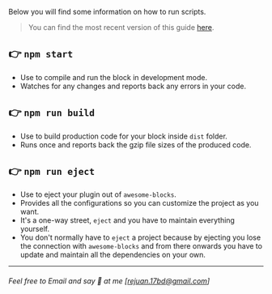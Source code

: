 Below you will find some information on how to run scripts.

> You can find the most recent version of this guide [here](https://github.com/rejuancse/awesome-blocks).

## 👉 `npm start`

- Use to compile and run the block in development mode.
- Watches for any changes and reports back any errors in your code.

## 👉 `npm run build`

- Use to build production code for your block inside `dist` folder.
- Runs once and reports back the gzip file sizes of the produced code.

## 👉 `npm run eject`

- Use to eject your plugin out of `awesome-blocks`.
- Provides all the configurations so you can customize the project as you want.
- It's a one-way street, `eject` and you have to maintain everything yourself.
- You don't normally have to `eject` a project because by ejecting you lose the connection with `awesome-blocks` and from there onwards you have to update and maintain all the dependencies on your own.

---

###### Feel free to Email and say 👋 at me [rejuan.17bd@gmail.com]
